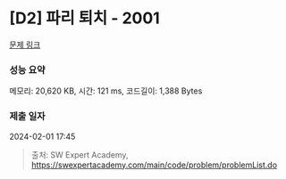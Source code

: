 # [D2] 파리 퇴치 - 2001 

[문제 링크](https://swexpertacademy.com/main/code/problem/problemDetail.do?contestProbId=AV5PzOCKAigDFAUq) 

### 성능 요약

메모리: 20,620 KB, 시간: 121 ms, 코드길이: 1,388 Bytes

### 제출 일자

2024-02-01 17:45



> 출처: SW Expert Academy, https://swexpertacademy.com/main/code/problem/problemList.do